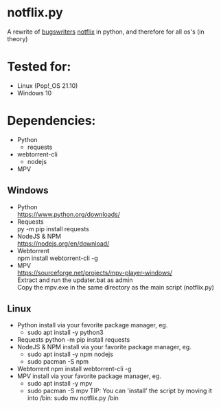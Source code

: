 # notflix.py
A rewrite of [bugswriters](https://www.youtube.com/results?search_query=bugwriter) [notflix](https://github.com/Bugswriter/notflix) in python, and therefore for all os's (in theory)


# Tested for:
  - Linux (Pop!\_OS 21.10)
  - Windows 10



# Dependencies:
- Python
  - requests
- webtorrent-cli
  - nodejs
- MPV


  
## Windows
- Python  
  https://www.python.org/downloads/
- Requests  
  py -m pip install requests
- NodeJS & NPM  
  https://nodejs.org/en/download/
- Webtorrent  
  npm install webtorrent-cli -g
- MPV  
  https://sourceforge.net/projects/mpv-player-windows/  
  Extract and run the updater.bat as admin  
  Copy the mpv.exe in the same directory as the main script (notflix.py)


## Linux
- Python
  install via your favorite package manager, eg.  
    - sudo apt install -y python3
- Requests
  python -m pip install requests
- NodeJS & NPM
  install via your favorite package manager, eg.  
    - sudo apt install -y npm nodejs
    - sudo pacman -S npm
- Webtorrent
  npm install webtorrent-cli -g
- MPV
  install via your favorite package manager, eg.  
    - sudo apt install -y mpv
    - sudo pacman -S mpv
TIP:
  You can 'install' the script by moving it into /bin:
    sudo mv notflix.py /bin
